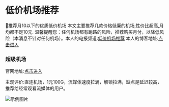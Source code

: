 # 低价机场推荐
🚀推荐月10以下的优质低价机场
本文主要推荐几款价格低廉的机场,性价比超高,月均都不足10元. 温馨提醒您：任何机场都有跑路的风险，推荐购买月付，以降低风险（本消息不针对任何机场）。本人的电报频道:[低价机场推荐](https://t.me/dijiajichangtuijian)
本人的博客地址:[点击进入 ](https://sites.google.com/view/dijiajichang)
### 超级机场

官网地址:[点击进入 ](https://www.chaojicloud.com/#/register?code=uWZXAcLR)

主观评价:直连机场，1元100G，流媒体速度拉满，解锁拉满，缺点是延迟较高，推荐给经常观看流媒体的用户。

![示例图片](https://lh5.googleusercontent.com/VNxi5xzEaMlWFh92tCtStk88-SUrSBQdGA75ht0h8-gpSsjfdswzyg6pMijtG5gkMVlqVQWnDlw3ryknEWrkjqU3NS84MP4IZ1aa2HA9icPpwBESEr43ZnIkPyX7PBGj6g=w1280)
